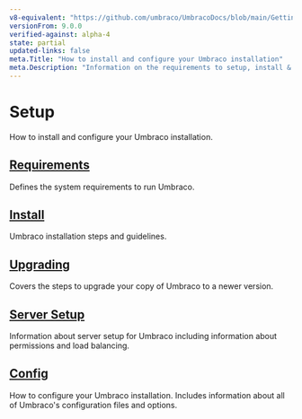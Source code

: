 ```yaml
---
v8-equivalent: "https://github.com/umbraco/UmbracoDocs/blob/main/Getting-Started/Setup/index.md"
versionFrom: 9.0.0
verified-against: alpha-4
state: partial
updated-links: false
meta.Title: "How to install and configure your Umbraco installation"
meta.Description: "Information on the requirements to setup, install & upgrade Umbraco"
---
```


# Setup

How to install and configure your Umbraco installation.

## [Requirements](Requirements/index.md)

Defines the system requirements to run Umbraco.

## [Install](Install/index.md)

Umbraco installation steps and guidelines.

## [Upgrading](Upgrading/index.md)

Covers the steps to upgrade your copy of Umbraco to a newer version.

## [Server Setup](Server-Setup/index.md)

Information about server setup for Umbraco including information about permissions and load balancing.

## [Config](../../Reference/Config/index.md)

How to configure your Umbraco installation. Includes information about all of Umbraco's configuration files and options.